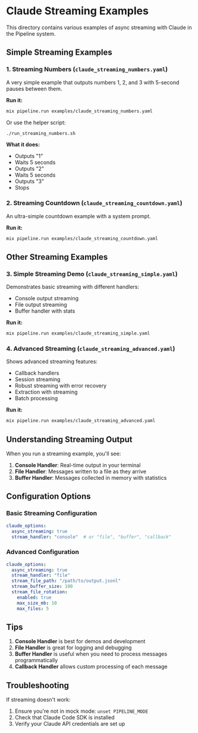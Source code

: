 # Claude Streaming Examples

This directory contains various examples of async streaming with Claude in the Pipeline system.

## Simple Streaming Examples

### 1. Streaming Numbers (`claude_streaming_numbers.yaml`)

A very simple example that outputs numbers 1, 2, and 3 with 5-second pauses between them.

**Run it:**
```bash
mix pipeline.run examples/claude_streaming_numbers.yaml
```

Or use the helper script:
```bash
./run_streaming_numbers.sh
```

**What it does:**
- Outputs "1"
- Waits 5 seconds
- Outputs "2" 
- Waits 5 seconds
- Outputs "3"
- Stops

### 2. Streaming Countdown (`claude_streaming_countdown.yaml`)

An ultra-simple countdown example with a system prompt.

**Run it:**
```bash
mix pipeline.run examples/claude_streaming_countdown.yaml
```

## Other Streaming Examples

### 3. Simple Streaming Demo (`claude_streaming_simple.yaml`)

Demonstrates basic streaming with different handlers:
- Console output streaming
- File output streaming
- Buffer handler with stats

**Run it:**
```bash
mix pipeline.run examples/claude_streaming_simple.yaml
```

### 4. Advanced Streaming (`claude_streaming_advanced.yaml`)

Shows advanced streaming features:
- Callback handlers
- Session streaming
- Robust streaming with error recovery
- Extraction with streaming
- Batch processing

**Run it:**
```bash
mix pipeline.run examples/claude_streaming_advanced.yaml
```

## Understanding Streaming Output

When you run a streaming example, you'll see:

1. **Console Handler**: Real-time output in your terminal
2. **File Handler**: Messages written to a file as they arrive
3. **Buffer Handler**: Messages collected in memory with statistics

## Configuration Options

### Basic Streaming Configuration
```yaml
claude_options:
  async_streaming: true
  stream_handler: "console"  # or "file", "buffer", "callback"
```

### Advanced Configuration
```yaml
claude_options:
  async_streaming: true
  stream_handler: "file"
  stream_file_path: "/path/to/output.jsonl"
  stream_buffer_size: 100
  stream_file_rotation:
    enabled: true
    max_size_mb: 10
    max_files: 5
```

## Tips

1. **Console Handler** is best for demos and development
2. **File Handler** is great for logging and debugging
3. **Buffer Handler** is useful when you need to process messages programmatically
4. **Callback Handler** allows custom processing of each message

## Troubleshooting

If streaming doesn't work:
1. Ensure you're not in mock mode: `unset PIPELINE_MODE`
2. Check that Claude Code SDK is installed
3. Verify your Claude API credentials are set up